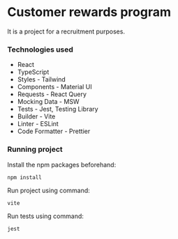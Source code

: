 # Customer rewards program

It is a project for a recruitment purposes.

### Technologies used

* React
* TypeScript
* Styles - Tailwind
* Components - Material UI
* Requests - React Query
* Mocking Data - MSW
* Tests - Jest, Testing Library
* Builder - Vite
* Linter - ESLint
* Code Formatter - Prettier


### Running project

Install the npm packages beforehand:
```
npm install
```

Run project using command:
```
vite
```

Run tests using command:
```
jest
```
